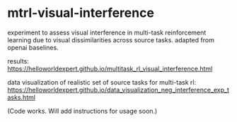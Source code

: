 # mtrl-visual-interference
experiment to assess visual interference in multi-task reinforcement learning due to visual dissimilarities across source tasks. adapted from openai baselines.

results: https://helloworldexpert.github.io/multitask_rl_visual_interference.html

data visualization of realistic set of source tasks for multi-task rl: https://helloworldexpert.github.io/data_visualization_neg_interference_exp_tasks.html

(Code works. Will add instructions for usage soon.) 

